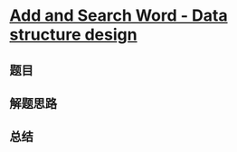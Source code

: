 # [Add and Search Word - Data structure design](https://leetcode.com/problems/add-and-search-word-data-structure-design/)

## 题目


## 解题思路


## 总结


